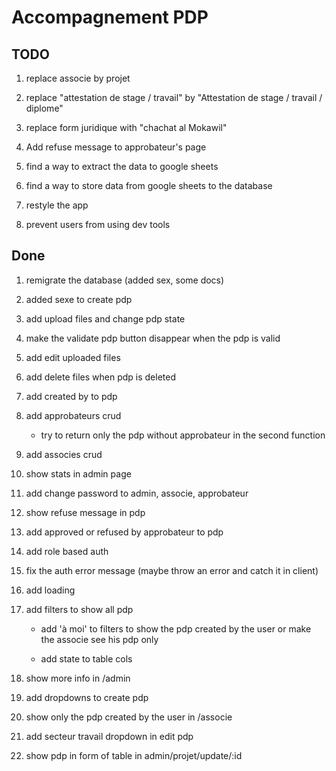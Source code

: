 # Accompagnement PDP

## TODO

1. replace associe by projet

1. replace "attestation de stage / travail" by "Attestation de stage / travail /
   diplome"

1. replace form juridique with "chachat al Mokawil"

1. Add refuse message to approbateur's page

1. find a way to extract the data to google sheets

1. find a way to store data from google sheets to the database

1. restyle the app

1. prevent users from using dev tools

## Done

1. remigrate the database (added sex, some docs)

1. added sexe to create pdp

1. add upload files and change pdp state

1. make the validate pdp button disappear when the pdp is valid

1. add edit uploaded files

1. add delete files when pdp is deleted

1. add created by to pdp

1. add approbateurs crud

   - try to return only the pdp without approbateur in the second function

1. add associes crud

1. show stats in admin page

1. add change password to admin, associe, approbateur

1. show refuse message in pdp

1. add approved or refused by approbateur to pdp

1. add role based auth

1. fix the auth error message (maybe throw an error and catch it in client)

1. add loading

1. add filters to show all pdp

   - add 'à moi' to filters to show the pdp created by the user or make the
     associe see his pdp only

   - add state to table cols

1. show more info in /admin

1. add dropdowns to create pdp

1. show only the pdp created by the user in /associe

1. add secteur travail dropdown in edit pdp

1. show pdp in form of table in admin/projet/update/:id
